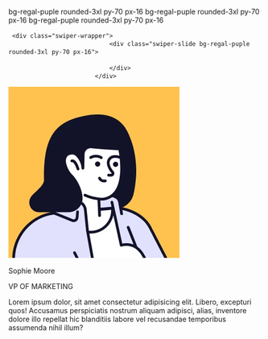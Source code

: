  bg-regal-puple rounded-3xl py-70 px-16 bg-regal-puple rounded-3xl py-70 px-16 bg-regal-puple rounded-3xl py-70 px-16

     <div class="swiper-wrapper">
                                <div class="swiper-slide bg-regal-puple rounded-3xl py-70 px-16">
                                  
                                </div>
                            </div>



  <div class="swiper-slide bg-regal-puple rounded-3xl py-70 px-16 w-864">
                        <div class="flex items-center justify-between ">
                            <div>
                                <img src="imge/imge-15.webp" alt="" class="mb-4">
                                <p class="font-bold text-xl text-regal-black mb-1">Sophie Moore</p>
                                <p class="font-semibold text-base text-regal-grey">VP OF MARKETING</p>
                            </div>
                            <div>
                                <p>Lorem ipsum dolor, sit amet consectetur adipisicing elit. Libero, excepturi quos! Accusamus perspiciatis nostrum aliquam adipisci, alias, inventore dolore illo repellat hic blanditiis labore vel recusandae temporibus assumenda nihil illum?</p>
                            </div>
                        </div>
                    </div>